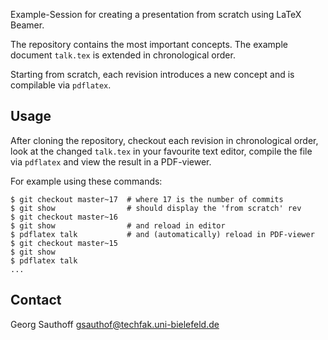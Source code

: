 Example-Session for creating a presentation from scratch using LaTeX Beamer.

The repository contains the most important concepts. The example document
`talk.tex` is extended in chronological order.

Starting from scratch, each revision introduces a new concept and is compilable
via `pdflatex`.

## Usage ##

After cloning the repository, checkout each revision in chronological order,
look at the changed `talk.tex` in your favourite text editor, compile the file
via `pdflatex` and view the result in a PDF-viewer.

For example using these commands:

    $ git checkout master~17  # where 17 is the number of commits
    $ git show                # should display the 'from scratch' rev
    $ git checkout master~16
    $ git show                # and reload in editor
    $ pdflatex talk           # and (automatically) reload in PDF-viewer
    $ git checkout master~15
    $ git show
    $ pdflatex talk
    ...

## Contact ##

Georg Sauthoff <gsauthof@techfak.uni-bielefeld.de>
